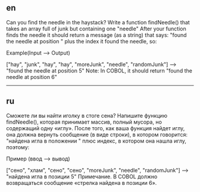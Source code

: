 ## en

Can you find the needle in the haystack?
Write a function findNeedle() that takes an array full of junk but containing one "needle"
After your function finds the needle it should return a message (as a string) that says:
"found the needle at position " plus the index it found the needle, so:

Example(Input --> Output)

["hay", "junk", "hay", "hay", "moreJunk", "needle", "randomJunk"] --> "found the needle at position 5"
Note: In COBOL, it should return "found the needle at position 6"

---

## ru

Сможете ли вы найти иголку в стоге сена?
Напишите функцию findNeedle(), которая принимает массив, полный мусора, но содержащий одну «иглу».
После того, как ваша функция найдет иглу, она должна вернуть сообщение (в виде строки), в котором говорится:
"найдена игла в положении " плюс индекс, в котором она нашла иглу, поэтому:

Пример (ввод --> вывод)

["сено", "хлам", "сено", "сено", "moreJunk", "needle", "randomJunk"] --> "найдена игла в позиции 5"
Примечание. В COBOL должно возвращаться сообщение «стрелка найдена в позиции 6».
